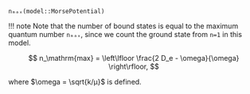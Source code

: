 `nₘₐₓ(model::MorsePotential)`

!!! note
    Note that the number of bound states is equal to the maximum quantum number `nₘₐₓ`, since we count the ground state from `n=1` in this model.


$$
n_\mathrm{max} = \left\lfloor \frac{2 D_e - \omega}{\omega} \right\rfloor,
$$

where $\omega = \sqrt{k/µ}$ is defined.
